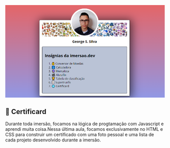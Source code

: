 ![Thumbnails GitHub](https://github.com/george-git-dev/ImersaoDevAlura/blob/main/Certificard.png)




## 📱 Certificard

Durante toda imersão, focamos na lógica de progtamação com Javascript e aprendi muita coisa.Nessa última aula, focamos exclusivamente no HTML e CSS para construir um certificado com uma foto pessoal e uma lista de cada projeto desenvolvido durante a imersão.
